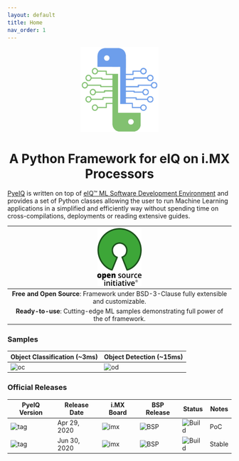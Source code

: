```yaml
---
layout: default
title: Home
nav_order: 1
---
```


<p align="center">
  <img src="media/pyeiq.png" height="191" width="176">
</p>

<h1 align="center">
<b>A Python Framework for eIQ on i.MX Processors</b>
</h1>

[PyeIQ][caf] is written on top of [eIQ™ ML Software Development Environment][eiq]
and provides a set of Python classes allowing the user to run Machine Learning
applications in a simplified and efficiently way without spending time on
cross-compilations, deployments or reading extensive guides.


![open_source.png](media/OSI_Standard_Logo_100X130.png)                                           |
:--------------------------------------------------------------------------------------:  |
**Free and Open Source**: Framework under BSD-3-Clause fully extensible and customizable. |
**Ready-to-use**: Cutting-edge ML samples demonstrating full power of the of framework.   |


### **Samples**

| **Object Classification (~3ms)**       | **Object Detection (~15ms)**     |
|----------------------------------------|----------------------------------|
| ![oc][video_eIQObjectClassification]  | ![od][video_eIQObjectDetection] |


### **Official Releases**

| **PyeIQ Version**     | **Release Date** | **i.MX Board** | **BSP Release**        | **Status**         | **Notes** |
|-----------------------|------------------|----------------|------------------------|--------------------|-----------|
| ![tag][tag_v1]        | Apr 29, 2020     | ![imx][boards] | ![BSP][release_5.4.3_2.0.0]  | ![Build][passing]  | PoC       |
| ![tag][tag_v2]        | Jun 30, 2020     | ![imx][boards] | ![BSP][release_5.4.24_2.1.0]  | ![Build][passing]  | Stable    |


[video_eIQObjectDetection]: media/demos/eIQObjectDetection/video_eIQObjectDetection.gif
[video_eIQObjectClassification]: media/demos/eIQObjectClassification/video_eIQObjectClassification.gif

[caf]: https://source.codeaurora.org/external/imxsupport/pyeiq/
[eiq]: https://www.nxp.com/design/software/development-software/eiq-ml-development-environment:EIQ
[boards]: https://img.shields.io/badge/-8QM%2C%208MPlus-lightgrey
[release_5.4.3_2.0.0]: https://img.shields.io/badge/-5.4.3__2.0.0-blueviolet
[release_5.4.24_2.1.0]: https://img.shields.io/badge/-5.4.24__2.1.0-blueviolet
[tag_v1]: https://img.shields.io/badge/-v1.0.0-blue
[tag_v2]: https://img.shields.io/badge/-v2.0.0-blue
[passing]: https://img.shields.io/badge/Build-passing-success
